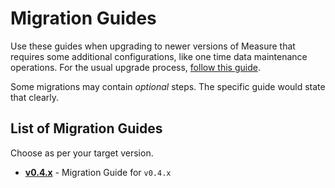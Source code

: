 # Migration Guides

Use these guides when upgrading to newer versions of Measure that requires some additional configurations, like one time data maintenance operations. For the usual upgrade process, [follow this guide](../../hosting/README.md#upgrade-a-self-hosted-installation).

Some migrations may contain _optional_ steps. The specific guide would state that clearly.

## List of Migration Guides

Choose as per your target version.

- [**v0.4.x**](./v0.4.x/README.md) - Migration Guide for `v0.4.x`
